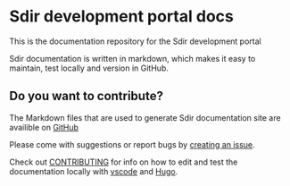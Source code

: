 # Sdir development portal docs

This is the documentation repository for the Sdir development portal 

Sdir documentation is written in markdown, which makes it easy to maintain, test locally and version in GitHub.

## Do you want to contribute?

The Markdown files that are used to generate Sdir documentation site are availible on [GitHub](https://github.com/Sjofartsdirektoratet/docs) 

Please come with suggestions or report bugs by [creating an issue](https://github.com/Sjofartsdirektoratet/docs/issues).

Check out [CONTRIBUTING](CONTRIBUTING.md) for info on how to edit and test the documentation locally with [vscode](https://code.visualstudio.com/) and [Hugo](https://gohugo.io).
